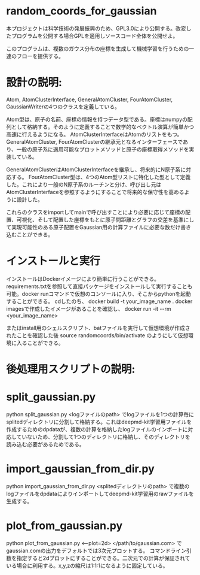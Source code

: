 # random_coords_for_gaussian
本プロジェクトは科学技術の発展振興のため、GPL3.0により公開する。改変したプログラムを公開する場合GPLを適用しソースコード全体を公開せよ。

このプログラムは、複数のガウス分布の座標を生成して機械学習を行うための一連のフローを提供する。

# 設計の説明:
Atom, AtomClusterInterface, GeneralAtomCluster, FourAtomCluster, GaussianWriterの4つのクラスを定義している。

Atom型は、原子の名前、座標の情報を持つデータ型である。座標はnumpyの配列として格納する。そのように定義することで数学的なベクトル演算が簡単かつ高速に行えるようになる。
AtomClusterInterfaceはAtomのリストをもつ。GeneralAtomCluster, FourAtomClusterの継承元となるインターフェースであり、一般の原子系に適用可能なプロットメソッドと原子の座標取得メソッドを実装している。

GeneralAtomClusterはAtomClusterInterfaceを継承し、将来的にN原子系に対応する。
FourAtomCluster型は、4つのAtom型リストに特化した型として定義した。これにより一般のN原子系のルーチンと分け、呼び出し元はAtomClusterInterfaceを参照するようにすることで将来的な保守性を高めるように設計した。

これらのクラスをimportしてmainで呼び出すことにより必要に応じて座標の配置、可視化、そして配置した座標をもとに原子間距離とグラフの交差を基準にして実現可能性のある原子配置をGaussian用の計算ファイルに必要な数だけ書き込むことができる。

# インストールと実行
インストールはDockerイメージにより簡単に行うことができる。requirements.txtを参照して直接パッケージをインストールして実行することも可能。docker runコマンドで仮想のコンソールに入り、そこからpythonを起動することができる。
cdしたのち、
docker build -t your_image_name .
docker imagesで作成したイメージがあることを確認し、
docker run -it --rm <your_image_name>

またはinstall用のシェルスクリプト、batファイルを実行して仮想環境が作成されたことを確認した後
source randomcoords/bin/activate
のようにして仮想環境に入ることができる。
# 後処理用スクリプトの説明:

# split_gaussian.py

python split_gaussian.py <logファイルのpath> でlogファイルを1つの計算毎にsplitedディレクトリに分割して格納する。これはdeepmd-kit学習用ファイルを作成するためのdpdataが、複数の計算を格納したlogファイルのインポートに対応していないため、分割して1つのディレクトリに格納し、そのディレクトリを読み込む必要があるためである。

# import_gaussian_from_dir.py

python import_gaussian_from_dir.py <splitedディレクトリのpath> で複数のlogファイルをdpdataによりインポートしてdeepmd-kit学習用のrawファイルを生成する。

# plot_from_gaussian.py

python plot_from_gaussian.py <--plot=2d> </path/to/gaussian.com>  でgaussian.comの出力をデフォルトでは3次元プロットする。
コマンドライン引数を指定すると2dプロットにすることができる。二次元での計算が保証されている場合に利用する。x,y,zの縮尺は1:1:1になるように固定している。

